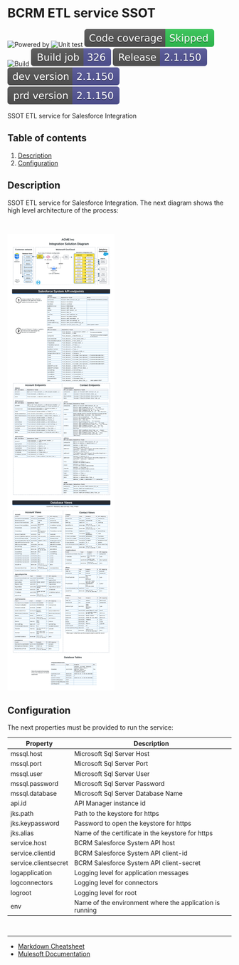 # BCRM ETL service SSOT
![Powered by](https://img.shields.io/badge/Powered%20by-Mulesoft-535597.svg)
  ![Unit test](https://raw.githubusercontent.com/btfacrm/badges/main/bcrm-etl-service/bcrm-salesforce-sapi-fips-ut.svg)
  ![Code coverage](https://raw.githubusercontent.com/btfacrm/badges/main/bcrm-etl-service/bcrm-etl-service-cc.svg)
  ![Build](https://github.com/btfacrm/bcrm-etl-service/actions/workflows/build.yml/badge.svg)
  ![Build job](https://raw.githubusercontent.com/btfacrm/badges/main/bcrm-etl-service/bcrm-etl-service-wf.svg)
  ![Release](https://raw.githubusercontent.com/btfacrm/badges/main/bcrm-etl-service/bcrm-etl-service-re.svg)
  ![dev version](https://raw.githubusercontent.com/btfacrm/badges/main/bcrm-etl-service/bcrm-etl-service-dev.svg)
  ![prd version](https://raw.githubusercontent.com/btfacrm/badges/main/bcrm-etl-service/bcrm-etl-service-prd.svg)
<br>

SSOT ETL service for Salesforce Integration

## Table of contents
1. [Description](#description) 
1. [Configuration](#configuration)

## Description  
SSOT ETL service for Salesforce Integration. The next diagram shows the high level architecture of the process:

<br>

![architecture](https://raw.githubusercontent.com/btfacrm/bcrm-salesforce-sapi/main/docs/architecture.png)
 
## Configuration

The next properties must be provided to run the service:

| Property                     | Description               |
| ---------------------------- | ------------------------- |
| mssql.host                   | Microsoft Sql Server Host |
| mssql.port                   | Microsoft Sql Server Port |
| mssql.user                   | Microsoft Sql Server User |
| mssql.password               | Microsoft Sql Server Password |
| mssql.database               | Microsoft Sql Server Database Name |
| api.id                       | API Manager instance id |
| jks.path                     | Path to the keystore for https |
| jks.keypassword              | Password to open the keystore for https |
| jks.alias                    | Name of the certificate in the keystore for https |
| service.host                 | BCRM Salesforce System API host |
| service.clientid             | BCRM Salesforce System API client-id |
| service.clientsecret         | BCRM Salesforce System API client-secret |
| logapplication               | Logging level for application messages |
| logconnectors                | Logging level for connectors |
| logroot                      | Logging level for root |
| env                          | Name of the environment where the application is running |

<br>

---

- [Markdown Cheatsheet](https://github.com/adam-p/markdown-here/wiki/Markdown-Cheatsheet)
- [Mulesoft Documentation](https://docs.mulesoft.com/general/)